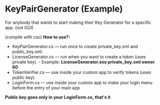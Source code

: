 # KeyPairGenerator (Example)

For anybody that wants to start making their Key Generator for a specific app. (not GUI)


(compile with csc)
__How to use?:__
  - KeyPairGenerator.cs — run once to create private_key.xml and public_key.xml.
  - LicenseGenerator.cs — run when you want to create a token (uses private key).
          - Example: __LicenseGenerator.exe private_key.xml owner 60__
  - TokenVerifier.cs — use inside your custom app to verify tokens (uses public key).
  - LoginForm.cs — use inside your custom app to make your login menu before the entry of your main app

__Public key goes only in your LoginForm.cs, that's it__
